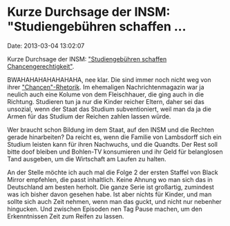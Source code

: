Kurze Durchsage der INSM: \"Studiengebühren schaffen \...
=========================================================

Date: 2013-03-04 13:02:07

Kurze Durchsage der INSM: [\"Studiengebühren schaffen
Chancengerechtigkeit\"](http://www.insm-oekonomenblog.de/9934-studiengebuhren-schaffen-chancengerechtigkeit/).

BWAHAHAHAHAHAHAHA, nee klar. Die sind immer noch nicht weg von ihrer
[\"Chancen\"-Rhetorik](http://blog.fefe.de/?ts=b339161b). Im ehemaligen
Nachrichtenmagazin war ja neulich auch eine Kolume von dem Fleischhauer,
die ging auch in die Richtung. Studieren tun ja nur die Kinder reicher
Eltern, daher sei das unsozial, wenn der Staat das Studium
subventioniert, weil man da ja die Armen für das Studium der Reichen
zahlen lassen würde.

Wer braucht schon Bildung im dem Staat, auf den INSM und die Rechten
gerade hinarbeiten? Da reicht es, wenn die Familie von Lambsdorff sich
ein Studium leisten kann für ihren Nachwuchs, und die Quandts. Der Rest
soll bitte doof bleiben und Bohlen-TV konsumieren und ihr Geld für
belanglosen Tand ausgeben, um die Wirtschaft am Laufen zu halten.

An der Stelle möchte ich auch mal die Folge 2 der ersten Staffel von
Black Mirror empfehlen, die passt inhaltlich. Keine Ahnung wo man sich
das in Deutschland am besten herholt. Die ganze Serie ist großartig,
zumindest was ich bisher davon gesehen habe. Ist aber nichts für Kinder,
und man sollte sich auch Zeit nehmen, wenn man das guckt, und nicht nur
nebenher hingucken. Und zwischen Episoden nen Tag Pause machen, um den
Erkenntnissen Zeit zum Reifen zu lassen.
